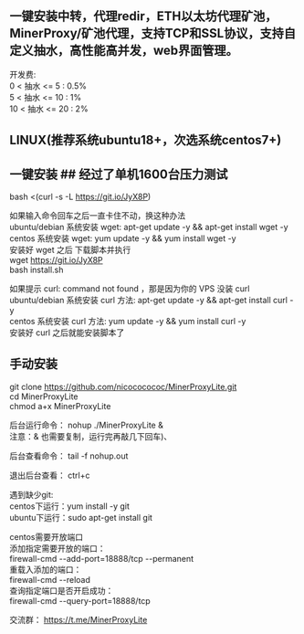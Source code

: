 ## 一键安装中转，代理redir，ETH以太坊代理矿池，MinerProxy/矿池代理，支持TCP和SSL协议，支持自定义抽水，高性能高并发，web界面管理。

开发费:  
0  < 抽水 <= 5  : 0.5%  
5  < 抽水 <= 10 : 1%  
10 < 抽水 <= 20 : 2%  

## LINUX(推荐系统ubuntu18+，次选系统centos7+)   

## 一键安装 ## 经过了单机1600台压力测试

bash <(curl -s -L https://git.io/JyX8P) 

如果输入命令回车之后一直卡住不动，换这种办法  
ubuntu/debian 系统安装 wget: apt-get update -y && apt-get install wget -y  
centos 系统安装 wget: yum update -y && yum install wget -y  
安装好 wget 之后 下载脚本并执行  
wget https://git.io/JyX8P    
bash install.sh   

如果提示 curl: command not found ，那是因为你的 VPS 没装 curl  
ubuntu/debian 系统安装 curl 方法: apt-get update -y && apt-get install curl -y  
centos 系统安装 curl 方法: yum update -y && yum install curl -y  
安装好 curl 之后就能安装脚本了  



## 手动安装 ##
git clone https://github.com/nicococococ/MinerProxyLite.git  
cd MinerProxyLite  
chmod a+x MinerProxyLite  

后台运行命令：
nohup ./MinerProxyLite &  
注意：& 也需要复制，运行完再敲几下回车)、

后台查看命令：
tail -f nohup.out  

退出后台查看：
ctrl+c  

遇到缺少git:  
centos下运行：yum install -y git  
ubuntu下运行：sudo apt-get install git 

centos需要开放端口   
添加指定需要开放的端口：  
firewall-cmd --add-port=18888/tcp --permanent    
重载入添加的端口：    
firewall-cmd --reload   
查询指定端口是否开启成功：   
firewall-cmd --query-port=18888/tcp   

交流群：
https://t.me/MinerProxyLite 
